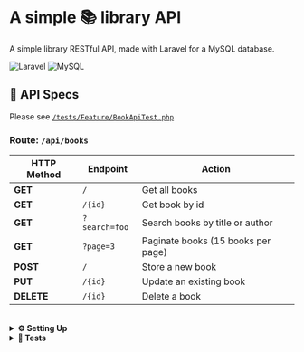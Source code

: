 # A simple 📚 library API

A simple library RESTful API, made with Laravel for a MySQL database.

![Laravel](https://img.shields.io/badge/Laravel-2e2e2e?logo=laravel)
![MySQL](https://img.shields.io/badge/MySQL-2e2e2e?logo=mysql)

## 📄 API Specs

Please see [`/tests/Feature/BookApiTest.php`](https://github.com/lucaxue/library-api/blob/main/tests/Feature/BooksApiTest.php)

### Route: `/api/books`

| HTTP Method | Endpoint      | Action                             |
| ----------- | ------------- | ---------------------------------- |
| **GET**     | `/`           | Get all books                      |
| **GET**     | `/{id}`       | Get book by id                     |
| **GET**     | `?search=foo` | Search books by title or author    |
| **GET**     | `?page=3`     | Paginate books (15 books per page) |
| **POST**    | `/`           | Store a new book                   |
| **PUT**     | `/{id}`       | Update an existing book            |
| **DELETE**  | `/{id}`       | Delete a book                      |

<br>

<details>

<summary><strong>⚙️ Setting Up</strong></summary>

-   Install dependencies

    ```bash
    ./vendor/bin/composer install
    ```

-   Make a new MySQL database, and name it library
-   Copy and add your connection details to the `.env` file

    ```bash
    cp .env.example .env
    ```

-   Generate your new app key

    ```bash
    php artisan key:generate
    ```

-   Migrate the tables to your database

    ```bash
    php artisan migrate
    ```

-   Add dummy data to your database (optional)

    ```bash
    php artisan tinker
    ```

    ```php
    Book::factory()->count(100)->create()
    ```

-   Run the app on your local port

    ```bash
    php artisan serve
    ```

</details>

<details>

<summary><strong>🧪 Tests</strong></summary>

-   Run the tests

    ```bash
    php artisan test tests/Feature/BooksApiTest.php
    ```

</details>
